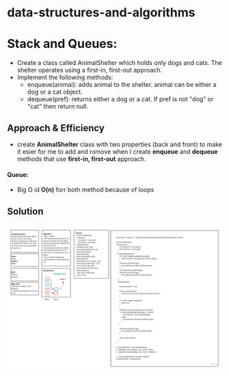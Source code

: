 # data-structures-and-algorithms

# Stack and Queues:
- Create a class called AnimalShelter which holds only dogs and cats. The shelter operates using a first-in, first-out approach.
- Implement the following methods:
  - enqueue(animal): adds animal to the shelter. animal can be either a dog or a cat object.
  - dequeue(pref): returns either a dog or a cat. If pref is not "dog" or "cat" then return null.

## Approach & Efficiency
- create **AnimalShelter** class with two properties (back and front) to make it esier for me to add and romove when I create **enqueue** and **dequeue** methods that use **first-in, first-out** approach.

#### Queue:
- Big O id **O(n)** forr both method because of loops

## Solution
![whiteboard](../../assets/fifo-animal-shelter.jpg)


